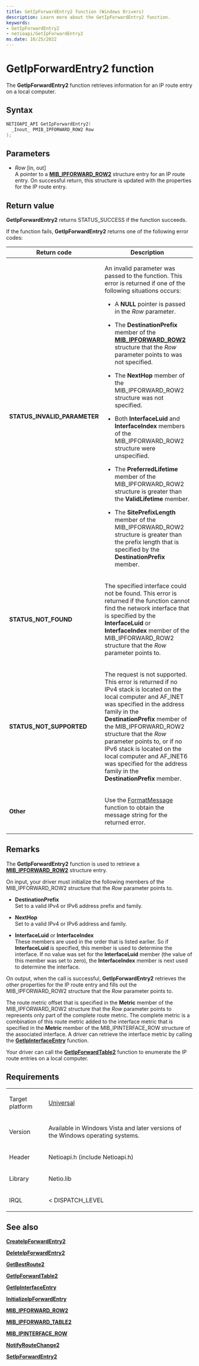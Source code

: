 ```yaml
---
title: GetIpForwardEntry2 function (Windows Drivers)
description: Learn more about the GetIpForwardEntry2 function.
keywords:
- GetIpForwardEntry2
- netioapi/GetIpForwardEntry2
ms.date: 10/25/2022
---
```


# GetIpForwardEntry2 function

The **GetIpForwardEntry2** function retrieves information for an IP route entry on a local computer.

## Syntax

``` c++
NETIOAPI_API GetIpForwardEntry2(
  _Inout_ PMIB_IPFORWARD_ROW2 Row
);
```

## Parameters

- *Row* \[in, out\]  
   A pointer to a [**MIB\_IPFORWARD\_ROW2**](mib-ipforward-row2.md) structure entry for an IP route entry. On successful return, this structure is updated with the properties for the IP route entry.

## Return value

**GetIpForwardEntry2** returns STATUS\_SUCCESS if the function succeeds.

If the function fails, **GetIpForwardEntry2** returns one of the following error codes:

<table>
<thead>
<tr class="header">
<th>Return code</th>
<th>Description</th>
</tr>
</thead>
<tbody>
<tr class="odd">
<td><strong>STATUS_INVALID_PARAMETER</strong></td>
<td><p>An invalid parameter was passed to the function. This error is returned if one of the following situations occurs:</p>
<ul>
<li><p>A <strong>NULL</strong> pointer is passed in the <em>Row</em> parameter.</p></li>
<li><p>The <strong>DestinationPrefix</strong> member of the <a href="mib-ipforward-row2.md"><strong>MIB_IPFORWARD_ROW2</strong></a> structure that the <em>Row</em> parameter points to was not specified.</p></li>
<li><p>The <strong>NextHop</strong> member of the MIB_IPFORWARD_ROW2 structure was not specified.</p></li>
<li><p>Both <strong>InterfaceLuid</strong> and <strong>InterfaceIndex</strong> members of the MIB_IPFORWARD_ROW2 structure were unspecified.</p></li>
<li><p>The <strong>PreferredLifetime</strong> member of the MIB_IPFORWARD_ROW2 structure is greater than the <strong>ValidLifetime</strong> member.</p></li>
<li><p>The <strong>SitePrefixLength</strong> member of the MIB_IPFORWARD_ROW2 structure is greater than the prefix length that is specified by the <strong>DestinationPrefix</strong> member.</p></li>
</ul></td>
</tr>
<tr class="even">
<td><strong>STATUS_NOT_FOUND</strong></td>
<td><p>The specified interface could not be found. This error is returned if the function cannot find the network interface that is specified by the <strong>InterfaceLuid</strong> or <strong>InterfaceIndex</strong> member of the MIB_IPFORWARD_ROW2 structure that the <em>Row</em> parameter points to.</p></td>
</tr>
<tr class="odd">
<td><strong>STATUS_NOT_SUPPORTED</strong></td>
<td><p>The request is not supported. This error is returned if no IPv4 stack is located on the local computer and AF_INET was specified in the address family in the <strong>DestinationPrefix</strong> member of the MIB_IPFORWARD_ROW2 structure that the <em>Row</em> parameter points to, or if no IPv6 stack is located on the local computer and AF_INET6 was specified for the address family in the <strong>DestinationPrefix</strong> member.</p></td>
</tr>
<tr class="even">
<td><strong>Other</strong></td>
<td><p>Use the <a href="/windows/win32/api/winbase/nf-winbase-formatmessage">FormatMessage</a> function to obtain the message string for the returned error.</p></td>
</tr>
</tbody>
</table>

## Remarks

The **GetIpForwardEntry2** function is used to retrieve a [**MIB\_IPFORWARD\_ROW2**](mib-ipforward-row2.md) structure entry.

On input, your driver must initialize the following members of the MIB\_IPFORWARD\_ROW2 structure that the *Row* parameter points to.

- **DestinationPrefix**  
   Set to a valid IPv4 or IPv6 address prefix and family.

- **NextHop**  
   Set to a valid IPv4 or IPv6 address and family.

- **InterfaceLuid** or **InterfaceIndex**  
   These members are used in the order that is listed earlier. So if **InterfaceLuid** is specified, this member is used to determine the interface. If no value was set for the **InterfaceLuid** member (the value of this member was set to zero), the **InterfaceIndex** member is next used to determine the interface.

On output, when the call is successful, **GetIpForwardEntry2** retrieves the other properties for the IP route entry and fills out the MIB\_IPFORWARD\_ROW2 structure that the *Row* parameter points to.

The route metric offset that is specified in the **Metric** member of the MIB\_IPFORWARD\_ROW2 structure that the *Row* parameter points to represents only part of the complete route metric. The complete metric is a combination of this route metric added to the interface metric that is specified in the **Metric** member of the MIB\_IPINTERFACE\_ROW structure of the associated interface. A driver can retrieve the interface metric by calling the [**GetIpInterfaceEntry**](getipinterfaceentry.md) function.

Your driver can call the [**GetIpForwardTable2**](getipforwardtable2.md) function to enumerate the IP route entries on a local computer.

## Requirements

<table>
<tbody>
<tr class="odd">
<td><p>Target platform</p></td>
<td><a href="/windows-hardware/drivers/develop/target-platforms">Universal</a></td>
</tr>
<tr class="even">
<td><p>Version</p></td>
<td><p>Available in Windows Vista and later versions of the Windows operating systems.</p></td>
</tr>
<tr class="odd">
<td><p>Header</p></td>
<td>Netioapi.h (include Netioapi.h)</td>
</tr>
<tr class="even">
<td><p>Library</p></td>
<td>Netio.lib</td>
</tr>
<tr class="odd">
<td><p>IRQL</p></td>
<td><p>&lt; DISPATCH_LEVEL</p></td>
</tr>
</tbody>
</table>

## See also

[**CreateIpForwardEntry2**](createipforwardentry2.md)

[**DeleteIpForwardEntry2**](deleteipforwardentry2.md)

[**GetBestRoute2**](getbestroute2.md)

[**GetIpForwardTable2**](getipforwardtable2.md)

[**GetIpInterfaceEntry**](getipinterfaceentry.md)

[**InitializeIpForwardEntry**](initializeipforwardentry.md)

[**MIB\_IPFORWARD\_ROW2**](mib-ipforward-row2.md)

[**MIB\_IPFORWARD\_TABLE2**](mib-ipforward-table2.md)

[**MIB\_IPINTERFACE\_ROW**](mib-ipinterface-row.md)

[**NotifyRouteChange2**](notifyroutechange2.md)

[**SetIpForwardEntry2**](setipforwardentry2.md)
